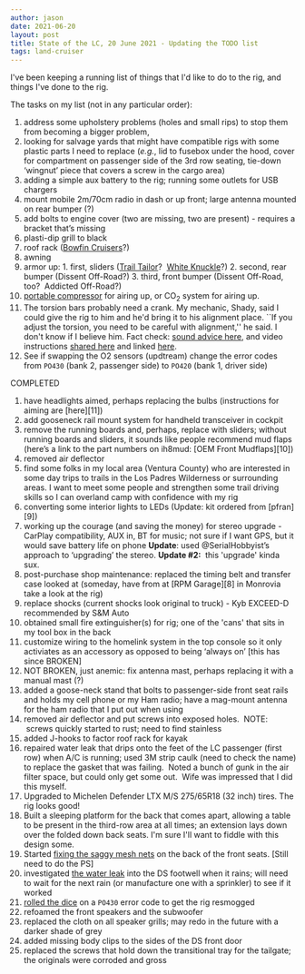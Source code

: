 ```yaml
---
author: jason
date: 2021-06-20
layout: post
title: State of the LC, 20 June 2021 - Updating the TODO list
tags: land-cruiser
---
```


I've been keeping a running list of things that I'd like to do to the rig, and things I've done to the rig.    

The tasks on my list (not in any particular order):

  1. address some upholstery problems (holes and small rips) to stop them from becoming a bigger problem,
  2. looking for salvage yards that might have compatible rigs with some plastic parts I need to replace (_e.g._, lid to fusebox under the hood, cover for compartment on passenger side of the 3rd row seating, tie-down ‘wingnut’ piece that covers a screw in the cargo area)
  3. adding a simple aux battery to the rig; running some outlets for USB chargers
  5. mount mobile 2m/70cm radio in dash or up front; large antenna mounted on rear bumper (?)
  6. add bolts to engine cover (two are missing, two are present) - requires a bracket that’s missing
  8. plasti-dip grill to black  
  10. roof rack ([Bowfin Cruisers](https://www.bowfincruisers.com/products/100-series-roof-rack)?)
  11. awning  
  12. armor up:
    1. first, sliders ([Trail Tailor](http://trail-tailor.com/store/p43/100_Series_Sliders.html)?  [White Knuckle](https://white-knuckleoffroad.com/product/toyota-100-series-land-cruiser-lexus-lx470-rock-sliders/)?)
    2. second, rear bumper (Dissent Off-Road?)
    3. third, front bumper (Dissent Off-Road, too?  Addicted Off-Road?)
  13. [portable compressor](https://www.amazon.com/Viair-00088-88P-Portable-Compressor/dp/B005ASY23I/ref=sr_1_fkmr0_1?ie=UTF8&qid=1534568292&sr=8-1-fkmr0&keywords=VAIAR+88P+compressor) for airing up, or CO<sub>2</sub> system for airing up.
  14. The torsion bars probably need a crank.  My mechanic, Shady, said I could give the rig to him and he'd bring it to his alignment place.  ``If you adjust the torsion, you need to be careful with alignment,'' he said.  I don't know if I believe him.  Fact check: [sound advice here](https://forum.ih8mud.com/threads/torsion-bar-alignment-risk.1218093/post-13219602), and video instructions [shared here](https://forum.ih8mud.com/threads/torsion-bar-alignment-risk.1218093/post-13225529) and linked [here](https://www.google.com/search?q=100+series+torsion+bar+adjustment&oq=100+series+torsion+bar+adjustment&aqs=chrome..69i57j0l2.5719j1j7&sourceid=chrome&ie=UTF-8#kpvalbx=_hmUPX9nXJLqIytMP1YmxoAQ30).
  15. See if swapping the O2 sensors (updtream) change the error codes from `PO430` (bank 2, passenger side) to `PO420` (bank 1, driver side)

COMPLETED

  1. have headlights aimed, perhaps replacing the bulbs (instructions for aiming are [here][11])
  2. add gooseneck rail mount system for handheld transceiver in cockpit
  3. remove the running boards and, perhaps, replace with sliders; without running boards and sliders, it sounds like people recommend mud flaps (here’s a link to the part numbers on ih8mud: [OEM Front Mudflaps][10])
  4. removed air deflector
  5. find some folks in my local area (Ventura County) who are interested in some day trips to trails in the Los Padres Wilderness or surrounding areas. I want to meet some people and strengthen some trail driving skills so I can overland camp with confidence with my rig
  6. converting some interior lights to LEDs (Update: kit ordered from [pfran][9])
  7. working up the courage (and saving the money) for stereo upgrade - CarPlay compatibility, AUX in, BT for music; not sure if I want GPS, but it would save battery life on phone **Update**: used @SerialHobbyist’s approach to ‘upgrading’ the stereo. **Update #2:**  this 'upgrade' kinda sux.
  8. post-purchase shop maintenance: replaced the timing belt and transfer case looked at (someday, have from at [RPM Garage][8] in Monrovia take a look at the rig)
  9. replace shocks (current shocks look original to truck) - Kyb EXCEED-D recommended by S&M Auto
  10. obtained small fire extinguisher(s) for rig; one of the 'cans' that sits in my tool box in the back
  11. customize wiring to the homelink system in the top console so it only activiates as an accessory as opposed to being ‘always on’ [this has since BROKEN]
  12. NOT BROKEN, just anemic: fix antenna mast, perhaps replacing it with a manual mast (?)
  13. added a goose-neck stand that bolts to passenger-side front seat rails and holds my cell phone or my Ham radio; have a mag-mount antenna for the ham radio that I put out when using
  14. removed air deflector and put screws into exposed holes.  NOTE:  screws quickly started to rust; need to find stainless
  15. added J-hooks to factor roof rack for kayak
  16. repaired water leak that drips onto the feet of the LC passenger (first row) when A/C is running; used 3M strip caulk (need to check the name) to replace the gasket that was failing.  Noted a bunch of gunk in the air filter space, but could only get some out.  Wife was impressed that I did this myself.
  17. Upgraded to Michelen Defender LTX M/S 275/65R18 (32 inch) tires.  The rig looks good!
  18. Built a sleeping platform for the back that comes apart, allowing a table to be present in the third-row area at all times; an extension lays down over the folded down back seats.  I'm sure I'll want to fiddle with this design some.
  19. Started [fixing the saggy mesh nets](/2020/12/30/hot-glue.html) on the back of the front seats. [Still need to do the PS]
  20. investigated [the water leak](/2021/06/08/LC-working-on-the-leak.html) into the DS footwell when it rains; will need to wait for the next rain (or manufacture one with a sprinkler) to see if it worked
  21. [rolled the dice](/2021/06/07/catalytic-coverter-notes.html) on a `PO430` error code to get the rig resmogged
  20. refoamed the front speakers and the subwoofer
  21. replaced the cloth on all speaker grills; may redo in the future with a darker shade of grey
  22. added missing body clips to the sides of the DS front door
  23. replaced the screws that hold down the transitional tray for the tailgate; the originals were corroded and gross
